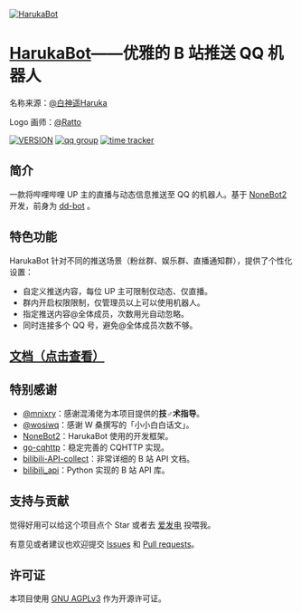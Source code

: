 [![HarukaBot](https://socialify.git.ci/SK-415/HarukaBot/image?description=1&font=Source%20Code%20Pro&forks=1&issues=1&language=1&logo=https%3A%2F%2Fraw.githubusercontent.com%2FSK-415%2FHarukaBot%2Fmaster%2Fdocs%2F.vuepress%2Fpublic%2Flogo.png&owner=1&pattern=Charlie%20Brown&stargazers=1&theme=Dark)](https://haruka-bot.sk415.icu/)

# [HarukaBot](https://haruka-bot.sk415.icu)——优雅的 B 站推送 QQ 机器人

名称来源：[@白神遥Haruka](https://space.bilibili.com/477332594)

Logo 画师：[@Ratto](https://space.bilibili.com/23242907)

[![VERSION](https://img.shields.io/pypi/v/haruka-bot)](https://haruka-bot.sk415.icu/about/CHANGELOG.html)
[![qq group](https://img.shields.io/badge/QQ%E7%BE%A4-629574472-orange)](https://jq.qq.com/?_wv=1027&k=sHPbCRAd)
[![time tracker](https://wakatime.com/badge/github/SK-415/HarukaBot.svg)](https://wakatime.com/badge/github/SK-415/HarukaBot)

## 简介

一款将哔哩哔哩 UP 主的直播与动态信息推送至 QQ 的机器人。基于 [NoneBot2](https://github.com/nonebot/nonebot2) 开发，前身为 [dd-bot](https://github.com/SK-415/dd-bot) 。

## 特色功能

HarukaBot 针对不同的推送场景（粉丝群、娱乐群、直播通知群），提供了个性化设置：

- 自定义推送内容，每位 UP 主可限制仅动态、仅直播。
- 群内开启权限限制，仅管理员以上可以使用机器人。
- 指定推送内容@全体成员，次数用光自动忽略。
- 同时连接多个 QQ 号，避免@全体成员次数不够。

## [文档（点击查看）](https://haruka-bot.sk415.icu)

## 特别感谢

- [@mnixry](https://github.com/mnixry)：感谢混淆佬为本项目提供的**技♂术指导**。
- [@wosiwq](https://github.com/wosiwq)：感谢 W 桑撰写的「小小白白话文」。
- [NoneBot2](https://github.com/nonebot/nonebot2)：HarukaBot 使用的开发框架。
- [go-cqhttp](https://github.com/Mrs4s/go-cqhttp)：稳定完善的 CQHTTP 实现。
- [bilibili-API-collect](https://github.com/SocialSisterYi/bilibili-API-collect)：非常详细的 B 站 API 文档。
- [bilibili_api](https://github.com/Passkou/bilibili_api)：Python 实现的 B 站 API 库。

## 支持与贡献

觉得好用可以给这个项目点个 Star 或者去 [爱发电](https://afdian.net/@HarukaBot) 投喂我。

有意见或者建议也欢迎提交 [Issues](https://github.com/SK-415/HarukaBot/issues) 和 [Pull requests](https://github.com/SK-415/HarukaBot/pulls)。

## 许可证
本项目使用 [GNU AGPLv3](https://choosealicense.com/licenses/agpl-3.0/) 作为开源许可证。
